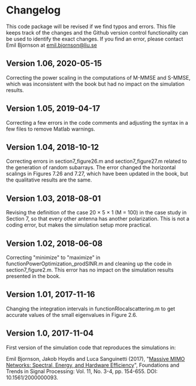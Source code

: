 Changelog
==================

This code package will be revised if we find typos and errors. This file keeps track of the changes and the Github version control functionality can be used to identify the exact changes. If you find an error, please contact Emil Bjornson at emil.bjornson@liu.se


## Version 1.06, 2020-05-15

Correcting the power scaling in the computations of M-MMSE and S-MMSE, which was inconsistent with the book but had no impact on the simulation results.


## Version 1.05, 2019-04-17

Correcting a few errors in the code comments and adjusting the syntax in a few files to remove Matlab warnings.


## Version 1.04, 2018-10-12

Correcting errors in section7_figure26.m and section7_figure27.m related to the generation of random subarrays. The error changed the horizontal scalings in Figures 7.26 and 7.27, which have been updated in the book, but the qualitative results are the same.


## Version 1.03, 2018-08-01

Revising the definition of the case 20 × 5 × 1 (M = 100) in the case study in Section 7, so that every other antenna has another polarization. This is not a coding error, but makes the simulation setup more practical.


## Version 1.02, 2018-06-08

Correcting "minimize" to "maximize" in functionPowerOptimization_prodSINR.m and cleaning up the code in section7_figure2.m. This error has no impact on the simulation results presented in the book.


## Version 1.01, 2017-11-16

Changing the integration intervals in functionRlocalscattering.m to get accurate values of the small eigenvalues in Figure 2.6.


## Version 1.0, 2017-11-04

First version of the simulation code that reproduces the simulations in:

Emil Bjornson, Jakob Hoydis and Luca Sanguinetti (2017), "[Massive MIMO Networks: Spectral, Energy, and Hardware Efficiency](https://www.massivemimobook.com)", Foundations and Trends in Signal Processing: Vol. 11, No. 3-4, pp. 154-655. DOI: 10.1561/2000000093.
